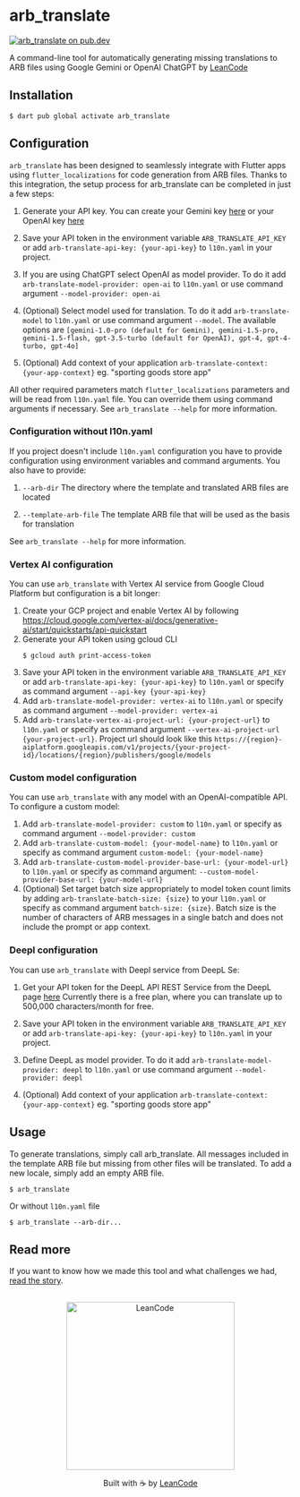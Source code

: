# arb_translate

[![arb_translate on pub.dev][pub_badge]][pub_link]

A command-line tool for automatically generating missing translations to ARB
files using Google Gemini or OpenAI ChatGPT by
[LeanCode](https://leancode.co/?utm_source=readme&utm_medium=arb_translate_package)

## Installation

```console
$ dart pub global activate arb_translate
```

## Configuration

`arb_translate` has been designed to seamlessly integrate with Flutter apps
using `flutter_localizations` for code generation from ARB files. Thanks to this
integration, the setup process for arb_translate can be completed in just a few
steps:

1. Generate your API key. You can create your Gemini key
   [here](https://makersuite.google.com/app/apikey) or your OpenAI key
   [here](https://platform.openai.com/api-keys)

2. Save your API token in the environment variable `ARB_TRANSLATE_API_KEY` or
   add `arb-translate-api-key: {your-api-key}` to `l10n.yaml` in your project.

3. If you are using ChatGPT select OpenAI as model provider. To do it add
   `arb-translate-model-provider: open-ai` to `l10n.yaml` or use command
   argument `--model-provider: open-ai`

4. (Optional) Select model used for translation. To do it add
   `arb-translate-model` to `l10n.yaml` or use command argument `--model`. The available options are `[gemini-1.0-pro (default for Gemini), gemini-1.5-pro, gemini-1.5-flash, gpt-3.5-turbo (default for OpenAI), gpt-4, gpt-4-turbo, gpt-4o]`

5. (Optional) Add context of your application
   `arb-translate-context: {your-app-context}` eg. "sporting goods store app"

All other required parameters match `flutter_localizations` parameters and will
be read from `l10n.yaml` file. You can override them using command arguments if
necessary. See `arb_translate --help` for more information.

### Configuration without l10n.yaml
If you project doesn't include `l10n.yaml` configuration you have to provide
configuration using environment variables and command arguments. You also have
to provide:

1. `--arb-dir` The directory where the template and translated ARB files are
   located

2. `--template-arb-file` The template ARB file that will be used as the basis
   for translation

See `arb_translate --help` for more information.

### Vertex AI configuration
You can use `arb_translate` with Vertex AI service from Google Cloud Platform
but configuration is a bit longer:

1. Create your GCP project and enable Vertex AI by following
   https://cloud.google.com/vertex-ai/docs/generative-ai/start/quickstarts/api-quickstart
2. Generate your API token using gcloud CLI
   ```console
   $ gcloud auth print-access-token
   ```
3. Save your API token in the environment variable `ARB_TRANSLATE_API_KEY` or
   add `arb-translate-api-key: {your-api-key}` to `l10n.yaml` or specify as
   command argument `--api-key {your-api-key}`
4. Add `arb-translate-model-provider: vertex-ai` to `l10n.yaml` or specify as
   command argument `--model-provider: vertex-ai`
5. Add `arb-translate-vertex-ai-project-url: {your-project-url}` to `l10n.yaml`
   or specify as command argument `--vertex-ai-project-url {your-project-url}`.
   Project url should look like this
   `https://{region}-aiplatform.googleapis.com/v1/projects/{your-project-id}/locations/{region}/publishers/google/models`


### Custom model configuration
You can use `arb_translate` with any model with an OpenAI-compatible API. To configure a custom model:

1. Add `arb-translate-model-provider: custom` to `l10n.yaml` or specify as
   command argument `--model-provider: custom`
2. Add `arb-translate-custom-model: {your-model-name}` to `l10n.yaml` or specify
   as command argument `custom-model: {your-model-name}`
3. Add `arb-translate-custom-model-provider-base-url: {your-model-url}` to 
   `l10n.yaml` or specify as command argument: `--custom-model-provider-base-url: {your-model-url}`
4. (Optional) Set target batch size appropriately to model token count limits by
   adding `arb-translate-batch-size: {size}` to your `l10n.yaml` or specify as
   command argument `batch-size: {size}`. Batch size is the number of characters
   of ARB messages in a single batch and does not include the prompt or app
   context.


### Deepl configuration
You can use `arb_translate` with Deepl service from DeepL Se:

1. Get your API token for the DeepL API REST Service from the DeepL page
   [here](https://www.deepl.com/de/pro/change-plan#developer)
   Currently there is a free plan, where you can translate up to 500,000 characters/month for free.

2. Save your API token in the environment variable `ARB_TRANSLATE_API_KEY` or
   add `arb-translate-api-key: {your-api-key}` to `l10n.yaml` in your project.

3. Define DeepL as model provider. To do it add
   `arb-translate-model-provider: deepl` to `l10n.yaml` or use command
   argument `--model-provider: deepl`

4. (Optional) Add context of your application
   `arb-translate-context: {your-app-context}` eg. "sporting goods store app"

## Usage
To generate translations, simply call arb_translate. All messages included in
the template ARB file but missing from other files will be translated. To add a
new locale, simply add an empty ARB file.

```console
$ arb_translate
```

Or without `l10n.yaml` file

```console
$ arb_translate --arb-dir...
```

[pub_badge]: https://img.shields.io/pub/v/arb_translate.svg
[pub_link]: https://pub.dartlang.org/packages/arb_translate

## Read more
If you want to know how we made this tool and what challenges we had,
[read the story](https://leancode.co/blog/flutter-app-localization-with-ai?utm_source=readme&utm_medium=arb_translate_package).

##

<p align="center">
   <a href="https://leancode.co/?utm_source=readme&utm_medium=arb_translate_package">
      <img alt="LeanCode" src="https://leancodepublic.blob.core.windows.net/public/wide.png" width="300"/>
   </a>
   <p align="center">
   Built with ☕️ by <a href="https://leancode.co/?utm_source=readme&utm_medium=arb_translate_package">LeanCode</a>
   </p>
</p>
